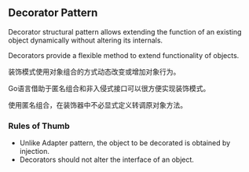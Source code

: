 ## Decorator Pattern

Decorator structural pattern allows extending the function of an existing object dynamically without altering its internals.

Decorators provide a flexible method to extend functionality of objects.

装饰模式使用对象组合的方式动态改变或增加对象行为。

Go语言借助于匿名组合和非入侵式接口可以很方便实现装饰模式。

使用匿名组合，在装饰器中不必显式定义转调原对象方法。

### Rules of Thumb
- Unlike Adapter pattern, the object to be decorated is obtained by injection.
- Decorators should not alter the interface of an object.
